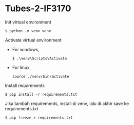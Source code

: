 # Tubes-2-IF3170

Init virtual environment

```
$ python -m venv venv
```

Activate virtual environment

- For windows,

  ```
  $ .\venv\Scripts\Activate
  ```

- For linux,

  ```
  source ./venv/bin/activate
  ```

Install requirements

```
$ pip install -r requirements.txt
```

Jika tambah requirements, install di venv, lalu di akhir save ke requirements.txt

```
$ pip freeze > requirements.txt
```
